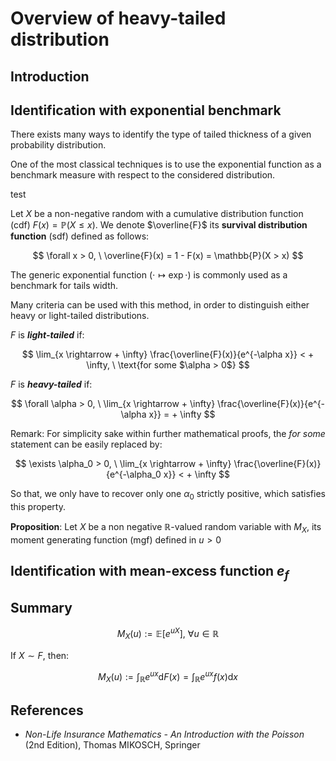 # Overview of heavy-tailed distribution


## Introduction


## Identification with exponential benchmark

There exists many ways to identify the type of tailed thickness of a given probability distribution.

One of the most classical techniques is to use the exponential function as a benchmark measure with respect to the considered distribution.


<p class="definition">
test
</p>
    
    
Let $X$ be a non-negative random with a cumulative distribution function (cdf) $F(x) = \mathbb{P}(X \leq x)$. We denote $\overline{F}$ its **survival distribution function** (sdf) defined as follows:

$$
\forall x > 0, \ \overline{F}(x) = 1 - F(x) = \mathbb{P}(X > x)
$$




The generic exponential function ($\cdot \longmapsto \exp \cdot$) is commonly used as a benchmark for tails width.


Many criteria can be used with this method, in order to distinguish either heavy or light-tailed distributions.


$F$ is ***light-tailed*** if:

$$
\lim_{x \rightarrow + \infty} \frac{\overline{F}(x)}{e^{-\alpha x}} < + \infty, \ \text{for some $\alpha > 0$}
$$


$F$ is ***heavy-tailed*** if:

$$
\forall \alpha > 0, \ \lim_{x \rightarrow + \infty} \frac{\overline{F}(x)}{e^{-\alpha x}} = + \infty
$$

Remark: For simplicity sake within further mathematical proofs, the *for some* statement can be easily replaced by:

$$
\exists \alpha_0 > 0, \ \lim_{x \rightarrow + \infty} \frac{\overline{F}(x)}{e^{-\alpha_0 x}} < + \infty
$$

So that, we only have to recover only one $\alpha_0$ strictly positive, which satisfies this property.

**Proposition**: Let $X$ be a non negative $\mathbb{R}$-valued random variable with $M_X$, its moment generating function (mgf) defined in $u > 0$







## Identification with mean-excess function $e_f$


## Summary


$$M_X(u) := \mathbb{E}[e^{uX}], \ \forall u \in \mathbb{R}$$


If $X \sim F$, then:

$$
M_X(u) := \int_{\mathbb{R}} e^{ux} \mathrm{d}F(x) = \int_{\mathbb{R}} e^{ux} f(x)\mathrm{d}x
$$

## References

- *Non-Life Insurance Mathematics - An Introduction with the Poisson* (2nd Edition), Thomas MIKOSCH, Springer